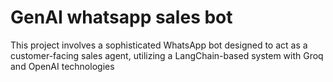 # GenAI whatsapp sales bot
 This project involves a sophisticated WhatsApp bot designed to act as a customer-facing sales agent, utilizing a LangChain-based system with Groq and OpenAI technologies

